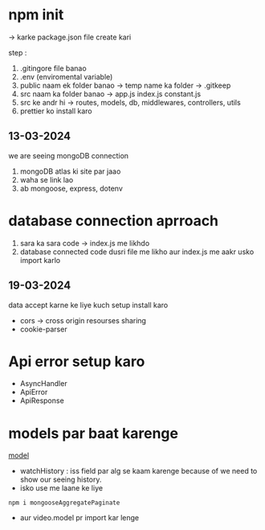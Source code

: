 # npm init 
-> karke package.json file create kari



step :

1) .gitingore file banao
2) .env (enviromental variable)
3) public naam ek folder banao -> temp name ka folder -> .gitkeep
4) src naam ka folder banao -> app.js index.js constant.js
5) src ke andr hi -> routes, models, db, middlewares, controllers, utils
6) prettier ko install karo 


## 13-03-2024

we are seeing mongoDB connection 

1) mongoDB atlas ki site par jaao
2) waha se link lao
3) ab mongoose, express, dotenv

# database connection aprroach

1) sara ka sara code -> index.js me likhdo
2) database connected code dusri file me likho aur index.js me aakr usko import karlo



## 19-03-2024

data accept karne ke liye kuch setup install karo 

- cors -> cross origin resourses sharing
- cookie-parser 



# Api error setup karo

- AsyncHandler
- ApiError
- ApiResponse


# models par baat karenge

[model](https://app.eraser.io/workspace/CvDo1OAYMbWCWPi7CfCB?origin=share&elements=lSFOIhBG8lN2vD9uWaAW0Q)

- watchHistory : iss field par alg se kaam karenge because of we need to show our seeing history.
- isko use me laane ke liye 


```
npm i mongooseAggregatePaginate
````

- aur video.model pr import kar lenge

# 